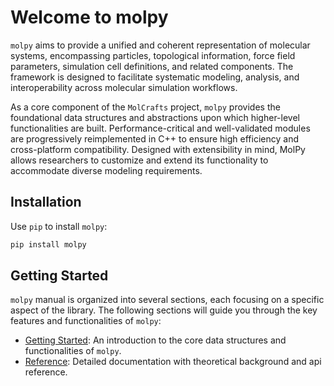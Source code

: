 # Welcome to molpy

`molpy` aims to provide a unified and coherent representation of molecular systems, encompassing particles, topological information, force field parameters, simulation cell definitions, and related components. The framework is designed to facilitate systematic modeling, analysis, and interoperability across molecular simulation workflows.

As a core component of the `MolCrafts` project, `molpy` provides the foundational data structures and abstractions upon which higher-level functionalities are built. Performance-critical and well-validated modules are progressively reimplemented in C++ to ensure high efficiency and cross-platform compatibility. Designed with extensibility in mind, MolPy allows researchers to customize and extend its functionality to accommodate diverse modeling requirements.

## Installation

Use `pip` to install `molpy`:

```bash
pip install molpy
```

## Getting Started

`molpy` manual is organized into several sections, each focusing on a specific aspect of the library. The following sections will guide you through the key features and functionalities of `molpy`:

- [Getting Started](https://molpy.molcrafts.org/getting-started/): An introduction to the core data structures and functionalities of `molpy`.
- [Reference](https://molpy.molcrafts.org/reference/): Detailed documentation with theoretical background and api reference.

